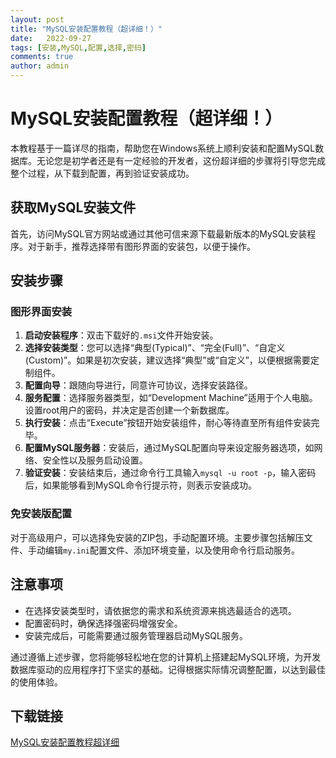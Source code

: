 ```yaml
---
layout: post
title: "MySQL安装配置教程（超详细！）"
date:   2022-09-27
tags: [安装,MySQL,配置,选择,密码]
comments: true
author: admin
---
```

# MySQL安装配置教程（超详细！）

本教程基于一篇详尽的指南，帮助您在Windows系统上顺利安装和配置MySQL数据库。无论您是初学者还是有一定经验的开发者，这份超详细的步骤将引导您完成整个过程，从下载到配置，再到验证安装成功。

## 获取MySQL安装文件

首先，访问MySQL官方网站或通过其他可信来源下载最新版本的MySQL安装程序。对于新手，推荐选择带有图形界面的安装包，以便于操作。

## 安装步骤

### 图形界面安装

1. **启动安装程序**：双击下载好的`.msi`文件开始安装。
2. **选择安装类型**：您可以选择“典型(Typical)”、“完全(Full)”、“自定义(Custom)”。如果是初次安装，建议选择“典型”或“自定义”，以便根据需要定制组件。
3. **配置向导**：跟随向导进行，同意许可协议，选择安装路径。
4. **服务配置**：选择服务器类型，如“Development Machine”适用于个人电脑。设置root用户的密码，并决定是否创建一个新数据库。
5. **执行安装**：点击“Execute”按钮开始安装组件，耐心等待直至所有组件安装完毕。
6. **配置MySQL服务器**：安装后，通过MySQL配置向导来设定服务器选项，如网络、安全性以及服务启动设置。
7. **验证安装**：安装结束后，通过命令行工具输入`mysql -u root -p`，输入密码后，如果能够看到MySQL命令行提示符，则表示安装成功。

### 免安装版配置

对于高级用户，可以选择免安装的ZIP包，手动配置环境。主要步骤包括解压文件、手动编辑`my.ini`配置文件、添加环境变量，以及使用命令行启动服务。

## 注意事项

- 在选择安装类型时，请依据您的需求和系统资源来挑选最适合的选项。
- 配置密码时，确保选择强密码增强安全。
- 安装完成后，可能需要通过服务管理器启动MySQL服务。

通过遵循上述步骤，您将能够轻松地在您的计算机上搭建起MySQL环境，为开发数据库驱动的应用程序打下坚实的基础。记得根据实际情况调整配置，以达到最佳的使用体验。

## 下载链接

[MySQL安装配置教程超详细](https://pan.quark.cn/s/64beb71d4889)